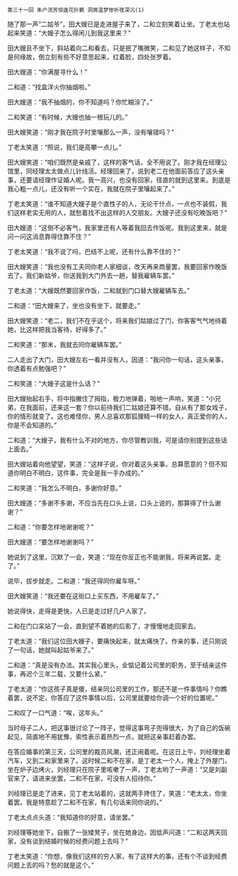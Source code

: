     第三十一回 朱户流芳惊逢花扑簌 洞房温梦惨听夜深沉(1) 

   随了那一声“二姑爷”，田大嫂已是走进屋子来了，二和立刻笑着让坐。丁老太也站起来笑道：“大嫂子怎么得闲儿到我这里来？”

   田大嫂且不坐下，斜站着向二和看去，只是抿了嘴微笑，二和见了她这样子，不知是何缘故，倒立刻有些不好意思起来，红着脸，四处张罗着。

   田大嫂道：“你满屋寻什么！”

   二和道：“找盒洋火你抽烟啦。”

   田大嫂道：“我不抽烟的，你不知道吗？你忙糊涂了。”

   二和笑道：“有时候，大嫂也抽一根玩儿的。”

   田大嫂笑道：“刚才我在院子时里嚷那么一声，没有嚷错吗？”

   丁老太笑道：“照说，我们是高攀一点儿。”

   田大嫂笑道：“咱们既然是亲戚了，这样的客气话，全不用说了。刚才我在经理公馆里，同经理太太做点儿针线活。经理回来了，说到老二在他面前答应了这头亲事，还要请经理作证婚人呢。我一高兴，也没有回家，径直的就到这里来。到底是我心粗一点儿，还没有听一个实在，我就在院子里嚷起来了。”

   丁老太笑道：“谁不知道大嫂子是个直性子的人，无论干什点，一点也不装假，我们这样老实无用的人，就愁着找不出这样的人交朋友。大嫂子还没有吃晚饭吧？”

   田大嫂道：“这倒不必客气，我家里还有人等着我回去作饭呢。我到这里来，就是问一问这消息靠得住靠不住？”

   丁老太笑道：“我不说了吗，巴结不上呢，还有什么靠不住的？”

   田大嫂笑道：“我也没有工夫同你老人家细谈，改天再来商量罢，我要回家作晚饭去了。我们新姑爷，你送我到大门外去一趟，替我雇辆车罢。”

   丁老太道：“大嫂既然要回家作饭，二和就到门口替大嫂雇辆车去。”

   二和道：“田大嫂来了，坐也没有坐下，就要走。”

   田大嫂笑道：“老二，我们不在乎这个，将来我们姑娘过了门，你客客气气地待着她，比这样把我当客待，好得多了。”

   二和笑道：“那末，我就去同你雇辆车罢。”

   二人走出了大门，田大嫂左右一看并没有人，因道：“我问你一句话，这头亲事，你透着有点勉强吧？”

   二和笑道：“大嫂子这是什么话？”

   田大嫂抬起右手，将中指撇住了拇指，极力地弹着，啪地一声响，笑道：“小兄弟，在我面前，还来这一套？你以前待我们二姑娘还算不错。自从有了那女戏子，你的情形就变了。这也难怪你，男人总喜欢那狐狸精一样的女人，真正爱你的人，你是不会知道的。”

   二和道：“大嫂子，我有什么不对的地方，你尽管教训我，可是请你别提到这些话上面去。”

   田大嫂站着向他望望，笑道：“这样子说，你对着这头亲事，总算愿意的？但不知道你明白不明白，这件事，完全是我一手办成的。”

   二和笑道：“我怎么不明白，多谢你好意。”

   田大嫂道：“多谢不多谢，不应当先在口头上说，口头上说的，那算得了什么谢谢？”

   二和道：“你要怎样地谢谢呢？”

   田大嫂道：“要怎样地谢谢吗？”

   她说到了这里，沉默了一会，笑道：“现在你反正也不能谢我，将来再说罢。走了。”

   说毕，拔步就走。二和道：“我还得同你雇车呀。”

   田大嫂笑道：“我还要在这街口上买东西，不用雇车了。”

   她说得快，走得是更快，人已是走过好几户人家了。

   二和在门口呆站了一会，直到望不着她的后影了，才慢慢地走回家去。

   丁老太道：“我们这位田大嫂子，要痛快起来，就太痛快了。作亲的事，还只刚说了一句话，她就叫起姑爷来了。”

   二和道：“真是没有办法。其实我心里头，全惦记着公司里的职务，至于结亲这件事，再迟个三年二载，又要什么紧。”

   丁老太道：“你这孩子真是傻，结亲同公司里的工作，那还不是一件事情吗？你瞧着罢，说不定，你答应了这件事情以后，公司里就要给你调一个好的位置呢。”

   二和叹了一口气道：“唉，这年头。”

   当时母子二人，把这事很讨论了一阵子，觉得这事弯子兜得很大，为了自己的饭碗起见，简直地不用犹豫，索性表示着热烈一点，就把这亲事赶着办罢。

   在答应婚事的第三天，公司里的裁员风潮，还正闹着呢。在这日上午，刘经理坐着汽车，又到二和家里来了。这时候二和不在家，是丁老太一个人，掩上了外屋门，坐在炉子边烤火，刘经理只在院子里咳嗽了一声，丁老太哟了一声道：“又是刘副官来了，请进来坐罢，二和不在家，可没有人招待你。”

   刘经理已是走了进来，见丁老太站着的，这就两手搀住了，笑道：“老太太，你坐着罢。我是特意趁了二和不在家，有几句话来同你说的。”

   丁老太点点头道：“我知道你的好意，请坐罢。”

   刘经理等她坐下，自搬了一张矮凳子，坐在她身边，因低声问道：“二和这两天回家，没有谈到结婚时候的经费问题上去吗？”

   丁老太笑道：“你想，像我们这样的穷人家，有了这样大的事，还有个不谈到经费问题上去的吗？愁的就是这个。”

